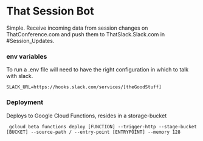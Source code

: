 # That Session Bot

Simple. Receive incoming data from session changes on ThatConference.com and push them to ThatSlack.Slack.com in #Session_Updates.

### env variables

To run a .env file will need to have the right configuration in which to talk with slack.

```
SLACK_URL=https://hooks.slack.com/services/[theGoodStuff]
```

### Deployment

Deploys to Google Cloud Functions, resides in a storage-bucket

```
 gcloud beta functions deploy [FUNCTION] --trigger-http --stage-bucket [BUCKET] --source-path / --entry-point [ENTRYPOINT] --memory 128
```
